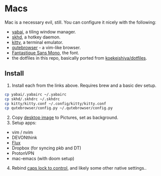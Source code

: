 # Macs

Mac is a necessary evil, still. You can configure it nicely with the following:

- [yabai](https://github.com/koekeishiya/yabai), a tiling window manager.
- [skhd](https://github.com/koekeishiya/skhd), a hotkey daemon.
- [kitty](https://sw.kovidgoyal.net/kitty/), a terminal emulator.
- [qutebrowser](https://qutebrowser.org/) - a vim-like browser.
- [Fantastique Sans Mono](https://github.com/belluzj/fantasque-sans), the font.
- the dotfiles in this repo, basically ported from [koekeishiya/dotfiles](https://github.com/koekeishiya/dotfiles).

## Install
1. Install each from the links above. Requires brew and a basic dev setup.

```bash
cp yabai/.yabairc ~/.yabairc
cp skhd/.skhdrc ~/.skhdrc
cp kitty/kitty.conf ~/.config/kitty/kitty.conf
cp qutebrowser/config.py ~/.qutebrowser/config.py
```

2. Copy [desktop image](https://raw.githubusercontent.com/breezykermo/dotfiles/master/.local/share/thiemeyer_road_to_samarkand.jpg) to Pictures, set as background.
3. Setup apps:
- vim / nvim
- DEVONthink
- [Flux](https://justgetflux.com/news/pages/macquickstart/)
- Dropbox (for syncing pkb and DT)
- ProtonVPN
- mac-emacs (with doom setup)

4. Rebind [caps lock to control](https://stackoverflow.com/questions/127591/using-caps-lock-as-esc-in-mac-os-x), and likely some other native settings..

